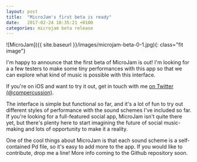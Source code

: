 ```yaml
---
layout: post
title:  "MicroJam's first beta is ready"
date:   2017-02-24 10:35:21 +0100
categories: microjam beta release
---
```


![MicroJam]({{ site.baseurl }}/images/microjam-beta-0-1.jpg){: class="fit image"}

I'm happy to announce that the first beta of MicroJam is out! I'm looking for a a few testers to make some tiny performances with this app so that we can explore what kind of music is possible with this interface.

If you're on iOS and want to try it out, get in touch with me [on Twitter (@cpmpercussion)](https://twitter.com/cpmpercussion). 

The interface is simple but functional so far, and it's a lot of fun to try out different styles of performance with the sound schemes I've included so far. If you're looking for a full-featured social app, MicroJam isn't quite there yet, but there's plenty here to start imagining the future of social music-making and lots of opportunity to make it a reality.

One of the cool things about MicroJam is that each sound scheme is a self-contained Pd file, so it's easy to add more to the app. If you would like to contribute, drop me a line! More info coming to the Github repository soon.